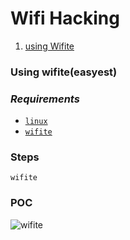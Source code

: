 # **Wifi Hacking**
1. [using Wifite]()




### **Using wifite**(easyest)

### ***Requirements***
 - [`linux`]()
 - [`wifite`]()

### **Steps**

```
wifite

```

### **POC**

![wifite](https://github.com/aruncs31s/ethical-hacking/blob/main/video/wifite.gif?raw=true)
